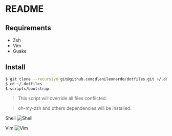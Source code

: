 # README

## Requirements

* Zsh
* Vim
* Guake

## Install

```bash
$ git clone --recursive git@github.com:dlanileonardo/dotfiles.git ~/.dotfiles
$ cd ~/.dotfiles
$ scripts/bootstrap
```
> This script will override all files conflicted.

> oh-my-zsh and others dependencies will be installed.

Shell
![Shell](https://raw.github.com/dlanileonardo/dotfiles/master/screenshots/shell.png)

Vim
![Vim](https://raw.github.com/dlanileonardo/dotfiles/master/screenshots/vim.png)
